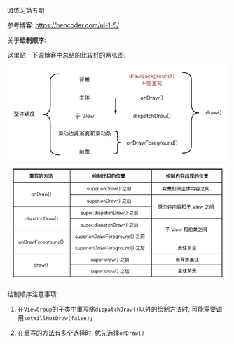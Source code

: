 `UI`练习第五期

参考博客: https://hencoder.com/ui-1-5/

关于**绘制顺序**: 

这里贴一下源博客中总结的比较好的两张图:

<img src="https://github.com/HusterYP/UI/blob/master/Pic/View%E7%BB%98%E5%88%B6%E9%A1%BA%E5%BA%8F.png"/>

<img src="https://github.com/HusterYP/UI/blob/master/Pic/View%E7%BB%98%E5%88%B6%E9%A1%BA%E5%BA%8F%E8%A1%A8%E6%A0%BC.png"/>

绘制顺序注意事项:
1. 在`ViewGroup`的子类中重写除`dispatchDraw()`以外的绘制方法时, 可能需要调用`setWillNotDraw(false);`

2. 在重写的方法有多个选择时, 优先选择`onDraw()`